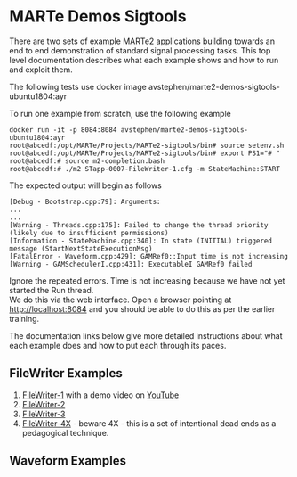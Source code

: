 # MARTe Demos Sigtools

There are two sets of example MARTe2 applications building towards an end to
end demonstration of standard signal processing tasks.  This top level documentation
describes what each example shows and how to run and exploit them.

The following tests use docker image avstephen/marte2-demos-sigtools-ubuntu1804:ayr

To run one example from scratch, use the following example

```
docker run -it -p 8084:8084 avstephen/marte2-demos-sigtools-ubuntu1804:ayr
root@abcedf:/opt/MARTe/Projects/MARTe2-sigtools/bin# source setenv.sh
root@abcedf:/opt/MARTe/Projects/MARTe2-sigtools/bin# export PS1="# "
root@abcedf:# source m2-completion.bash
root@abcedf:# ./m2 STapp-0007-FileWriter-1.cfg -m StateMachine:START
```

The expected output will begin as follows 
```
[Debug - Bootstrap.cpp:79]: Arguments:
...
...
[Warning - Threads.cpp:175]: Failed to change the thread priority (likely due to insufficient permissions)
[Information - StateMachine.cpp:340]: In state (INITIAL) triggered message (StartNextStateExecutionMsg)
[FatalError - Waveform.cpp:429]: GAMRef0::Input time is not increasing
[Warning - GAMSchedulerI.cpp:431]: ExecutableI GAMRef0 failed
```

Ignore the repeated errors.  Time is not increasing because we have not yet started the Run thread.  
We do this via the web interface. Open a browser pointing at [http://localhost:8084](http://localhost:8084/) 
and you should be able to do this as per the earlier training.

The documentation links below give more detailed instructions about
what each example does and how to put each through its paces.


## FileWriter Examples

1. [FileWriter-1](FileWriter-1/README.md) with a demo video on [YouTube](https://www.youtube.com/watch?v=-GuBPVnREkc) 
1. [FileWriter-2](FileWriter-2/README.md)
1. [FileWriter-3](FileWriter-3/README.md)
1. [FileWriter-4X](FileWriter-4X/README.md) - beware 4X - this is a set of intentional dead ends as a pedagogical technique.

## Waveform Examples
